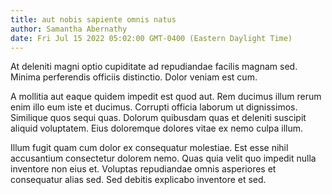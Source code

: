 ```yaml
---
title: aut nobis sapiente omnis natus
author: Samantha Abernathy
date: Fri Jul 15 2022 05:02:00 GMT-0400 (Eastern Daylight Time)
---
```

At deleniti magni optio cupiditate ad repudiandae facilis magnam sed. Minima perferendis officiis distinctio. Dolor veniam est cum.

 A mollitia aut eaque quidem impedit est quod aut. Rem ducimus illum rerum enim illo eum iste et ducimus. Corrupti officia laborum ut dignissimos. Similique quos sequi quas. Dolorum quibusdam quas et deleniti suscipit aliquid voluptatem. Eius doloremque dolores vitae ex nemo culpa illum.

 Illum fugit quam cum dolor ex consequatur molestiae. Est esse nihil accusantium consectetur dolorem nemo. Quas quia velit quo impedit nulla inventore non eius et. Voluptas repudiandae omnis asperiores et consequatur alias sed. Sed debitis explicabo inventore et sed.